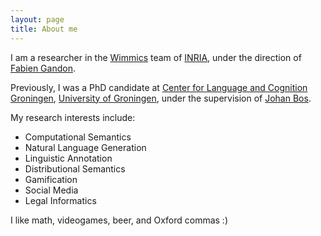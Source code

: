 ```yaml
---
layout: page
title: About me
---
```


I am a researcher in the [Wimmics](http://wimmics.inria.fr/) team of
[INRIA](www.inria.fr), under the direction of [Fabien
Gandon](http://fabien.info).

Previously, I was a PhD candidate at [Center for Language and Cognition Groningen](http://www.let.rug.nl/clcg/),
[University of Groningen](http://www.rug.nl/), under the supervision of [Johan
Bos](http://www.rug.nl/staff/johan.bos/).

My research interests include:

* Computational Semantics
* Natural Language Generation
* Linguistic Annotation
* Distributional Semantics
* Gamification
* Social Media
* Legal Informatics

I like math, videogames, beer, and Oxford commas :)